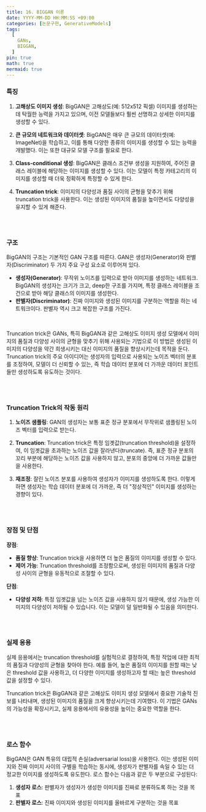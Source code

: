 ```yaml
--- 
title: 16. BIGGAN 이론
date: YYYY-MM-DD HH:MM:SS +09:00
categories: [논문구현, GenerativeModels]
tags:
  [
    GANs,
    BIGGAN,
  ]
pin: true
math: true
mermaid: true
---
```


### 특징

1. **고해상도 이미지 생성**: BigGAN은 고해상도(예: 512x512 픽셀) 이미지를 생성하는 데 탁월한 능력을 가지고 있으며, 이전 모델들보다 훨씬 선명하고 상세한 이미지를 생성할 수 있다.

2. **큰 규모의 네트워크와 데이터셋**: BigGAN은 매우 큰 규모의 데이터셋(예: ImageNet)을 학습하고, 이를 통해 다양한 종류의 이미지를 생성할 수 있는 능력을 개발했다. 이는 또한 대규모 모델 구조를 필요로 한다.

3. **Class-conditional 생성**: BigGAN은 클래스 조건부 생성을 지원하여, 주어진 클래스 레이블에 해당하는 이미지를 생성할 수 있다. 이는 모델이 특정 카테고리의 이미지를 생성할 때 더욱 정확하게 특정할 수 있게 한다.

4. **Truncation trick**: 이미지의 다양성과 품질 사이의 균형을 맞추기 위해 truncation trick을 사용한다. 이는 생성된 이미지의 품질을 높이면서도 다양성을 유지할 수 있게 해준다.

<br/>
<br/>

### 구조

BigGAN의 구조는 기본적인 GAN 구조를 따른다. GAN은 생성자(Generator)와 판별자(Discriminator) 두 가지 주요 구성 요소로 이루어져 있다.

- **생성자(Generator)**: 무작위 노이즈를 입력으로 받아 이미지를 생성하는 네트워크. BigGAN의 생성자는 크기가 크고, deep한 구조를 가지며, 특정 클래스 레이블을 조건으로 받아 해당 클래스의 이미지를 생성한다.
- **판별자(Discriminator)**: 진짜 이미지와 생성된 이미지를 구분하는 역할을 하는 네트워크이다. 판별자 역시 크고 복잡한 구조를 가진다.

<br/>

Truncation trick은 GANs, 특히 BigGAN과 같은 고해상도 이미지 생성 모델에서 이미지의 품질과 다양성 사이의 균형을 맞추기 위해 사용되는 기법으로 이 방법은 생성된 이미지의 다양성을 약간 희생시키는 대신 이미지의 품질을 향상시키는데 목적을 둔다. Truncation trick의 주요 아이디어는 생성자의 입력으로 사용되는 노이즈 벡터의 분포를 조정하여, 모델이 더 신뢰할 수 있는, 즉 학습 데이터 분포에 더 가까운 데이터 포인트들만 생성하도록 유도하는 것이다.

<br/>
<br/>

### Truncation Trick의 작동 원리

1. **노이즈 샘플링**: GAN의 생성자는 보통 표준 정규 분포에서 무작위로 샘플링된 노이즈 벡터를 입력으로 받는다. 

2. **Truncation**: Truncation trick은 특정 임곗값(truncation threshold)을 설정하여, 이 임곗값을 초과하는 노이즈 값을 잘라낸다(truncate).  즉, 표준 정규 분포의 꼬리 부분에 해당하는 노이즈 값을 사용하지 않고, 분포의 중앙에 더 가까운 값들만을 사용한다.

3. **재조정**: 잘린 노이즈 분포를 사용하여 생성자가 이미지를 생성하도록 한다. 이렇게 하면 생성자는 학습 데이터 분포에 더 가까운, 즉 더 "정상적인" 이미지를 생성하는 경향이 있다.

<br/>
<br/>

### 장점 및 단점

**장점**:
- **품질 향상**: Truncation trick을 사용하면 더 높은 품질의 이미지를 생성할 수 있다. 
- **제어 가능**: Truncation threshold를 조정함으로써, 생성된 이미지의 품질과 다양성 사이의 균형을 유동적으로 조절할 수 있다.

**단점**:
- **다양성 저하**: 특정 임곗값을 넘는 노이즈 값을 사용하지 않기 때문에, 생성 가능한 이미지의 다양성이 저하될 수 있습니다. 이는 모델이 덜 일반화될 수 있음을 의미한다.

<br/>
<br/>

### 실제 응용

실제 응용에서는 truncation threshold를 실험적으로 결정하여, 특정 작업에 대한 최적의 품질과 다양성의 균형을 찾아야 한다. 예를 들어, 높은 품질의 이미지를 원할 때는 낮은 threshold 값을 사용하고, 더 다양한 이미지를 생성하고자 할 때는 높은 threshold 값을 설정할 수 있다.

Truncation trick은 BigGAN과 같은 고해상도 이미지 생성 모델에서 중요한 기술적 진보를 나타내며, 생성된 이미지의 품질을 크게 향상시키는데 기여했다. 이 기법은 GANs의 가능성을 확장시키고, 실제 응용에서의 유용성을 높이는 중요한 역할을 한다.

<br/>
<br/>

### 로스 함수

BigGAN은 GAN 특유의 대립적 손실(adversarial loss)을 사용한다. 이는 생성된 이미지와 진짜 이미지 사이의 구별을 학습하는 동시에, 생성자가 판별자를 속일 수 있는 더 정교한 이미지를 생성하도록 유도한다. 로스 함수는 다음과 같은 두 부분으로 구성된다:

1. **생성자 로스**: 판별자가 생성자가 생성한 이미지를 진짜로 분류하도록 하는 것을 목표
2. **판별자 로스**: 진짜 이미지와 생성된 이미지를 올바르게 구분하는 것을 목표



